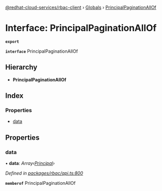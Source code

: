 [@redhat-cloud-services/rbac-client](../README.md) › [Globals](../globals.md) › [PrincipalPaginationAllOf](principalpaginationallof.md)

# Interface: PrincipalPaginationAllOf

**`export`** 

**`interface`** PrincipalPaginationAllOf

## Hierarchy

* **PrincipalPaginationAllOf**

## Index

### Properties

* [data](principalpaginationallof.md#data)

## Properties

###  data

• **data**: *Array‹[Principal](principal.md)›*

*Defined in [packages/rbac/api.ts:800](https://github.com/RedHatInsights/javascript-clients/blob/master/packages/rbac/api.ts#L800)*

**`memberof`** PrincipalPaginationAllOf
